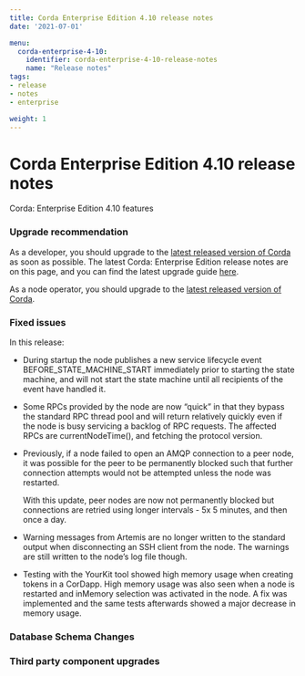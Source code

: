 ```yaml
---
title: Corda Enterprise Edition 4.10 release notes
date: '2021-07-01'

menu:
  corda-enterprise-4-10:
    identifier: corda-enterprise-4-10-release-notes
    name: "Release notes"
tags:
- release
- notes
- enterprise

weight: 1
---
```


# Corda Enterprise Edition 4.10 release notes

Corda: Enterprise Edition 4.10 features 

### Upgrade recommendation

As a developer, you should upgrade to the [latest released version of Corda](../../../../../en/platform/corda/4.10/enterprise.html) as soon as possible. The latest Corda: Enterprise Edition  release notes are on this page, and you can find the latest upgrade guide [here](../../../../../en/platform/corda/4.10/enterprise/upgrading-index.md).

As a node operator, you should upgrade to the [latest released version of Corda](../../../../../en/platform/corda/4.10/enterprise.html).

### Fixed issues

In this release:

* During startup the node publishes a new service lifecycle event BEFORE_STATE_MACHINE_START immediately prior to starting the state machine, and will not start the state machine until all recipients of the event have handled it.
 
* Some RPCs provided by the node are now “quick” in that they bypass the standard RPC thread pool and will return relatively quickly even if the node is busy servicing a backlog of RPC requests. The affected RPCs are currentNodeTime(), and fetching the protocol version.

* Previously, if a node failed to open an AMQP connection to a peer node, it was possible for the peer to be permanently blocked such that further connection attempts would not be attempted unless the node was restarted.

  With this update, peer nodes are now not permanently blocked but connections are retried using longer intervals - 5x 5 minutes, and then once a day.
  
* Warning messages from Artemis are no longer written to the standard output when disconnecting an SSH client from the node. The warnings are still written to the node’s log file though.

* Testing with the YourKit tool showed high memory usage when creating tokens in a CorDapp. High memory usage was also seen when a node is restarted and inMemory selection was activated in the node. A fix was implemented and the same tests afterwards showed a major decrease in memory usage.

### Database Schema Changes




### Third party component upgrades

